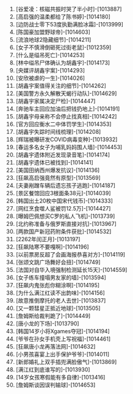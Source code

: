 
1. [谷爱凌：核磁共振时哭了半小时]-[1013887]
1. [高启强的温柔都给了陈书婷]-[1014180]
1. [边防战士零下53度执勤满脸冰霜]-[1013999]
1. [陈国豪加盟野球帝]-[1014603]
1. [流浪地球2隐藏细节]-[1014211]
1. [女子不慎滑倒砸死过街老鼠]-[1012359]
1. [什么是缢吊死亡]-[1014253]
1. [林中缢吊尸体确认为胡鑫宇]-[1014173]
1. [央媒评胡鑫宇案]-[1014293]
1. [安欣被虐的一生]-[1014026]
1. [胡鑫宇案值得关注的细节]-[1014262]
1. [美国警方永久解散天蝎行动队]-[1014629]
1. [胡鑫宇家属决定尸检]-[1014447]
1. [奔驰车主回应加油后把钱扔地上]-[1014191]
1. [胡鑫宇母亲称不会停止找真相]-[1014242]
1. [官方回应衡水二中体罚学生]-[1014353]
1. [胡鑫宇失踪时间线梳理]-[1014208]
1. [辉瑞被曝研发COVID病毒变种]-[1013932]
1. [春运多名女子为哺乳妈妈围人墙]-[1014453]
1. [胡鑫宇遗体附近发现录音笔]-[1014174]
1. [胡鑫宇遗体已被找到]-[1014141]
1. [美国田纳西州爆发抗议]-[1014136]
1. [狂飙高启强竟然有原型]-[1013569]
1. [夫妻剐蹭车辆后遗忘孩子逃跑]-[1014187]
1. [景区餐馆回应3根面条38元]-[1014039]
1. [韩国出土20枚中国宋代钱币]-[1014333]
1. [网红烹食噬人鲨被罚12.5万]-[1014427]
1. [曝姆巴佩想买C罗的私人飞机]-[1013739]
1. [北约称准备与俄罗斯直接对抗]-[1013967]
1. [两款国产新冠药附条件获批]-[1014532]
1. [2262年闰正月]-[1013197]
1. [狂飙陆寒不要嘎啊]-[1014196]
1. [以前票房反超了会画海报恭喜对方]-[1014119]
1. [张颂文跳广场舞好会扭]-[1014749]
1. [法国对自华入境强制检测延长15天]-[1014559]
1. [女子练车撞塌男友家的墙]-[1013594]
1. [狂飙内鬼张彪你糊涂啊]-[1014195]
1. [为什么满江红读不出韵味]-[1014156]
1. [故意推倒摩托的老人去世]-[1013837]
1. [又一颗彗星正抵近地球]-[1013505]
1. [詹姆斯给裁判跪了]-[1014449]
1. [唐小龙的下场]-[1013790]
1. [韩国14岁小将Xgames夺冠]-[1014194]
1. [爷爷在孙女手机壳上写祝福]-[1014461]
1. [狂飙唐小龙再落法网]-[1014632]
1. [小男孩喜宴上出手保护爷爷]-[1014011]
1. [新郎婚礼上双手插兜满脸傲气]-[1013869]
1. [满江红到底谁写的]-[1013930]
1. [14岁女孩寒假能有多自律]-[1013416]
1. [詹姆斯谈因误判输球]-[1014653]
